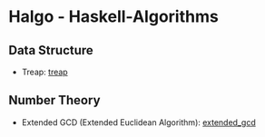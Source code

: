 # Halgo - Haskell-Algorithms

## Data Structure
- Treap: [treap](https://github.com/randop321/halgo/blob/main/data-structures/treap.hs)

## Number Theory
- Extended GCD (Extended Euclidean Algorithm): [extended_gcd](https://github.com/randop321/halgo/blob/main/number-theory/extended_gcd.hs)
